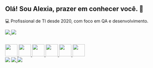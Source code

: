 ## Olá! Sou Alexia, prazer em conhecer você. 🤍

💻 Profissional de TI desde 2020, com foco em QA e desenvolvimento.

<div style="display: inline_block">
 <a href="https://github.com/alexialberiz">
 <img altura="150em" src="https://github-readme-stats.vercel.app/api?username=alexialberiz&show_icons=true&theme=midnight-purple&include_all_commits=true&count_private=true">
 <img altura="150em" src="https://github-readme-stats.vercel.app/api/top-langs/?username=alexialberiz&layout=compact&langs_count=7&theme=midnight-purple">
</div>
  
##

<div style="display: inline_block">
 <img height="40" src="https://cdn.jsdelivr.net/gh/devicons/devicon/icons/html5/html5-original.svg">
 <img height="40" src="https://cdn.jsdelivr.net/gh/devicons/devicon/icons/css3/css3-original.svg">
 <img height="40" src="https://cdn.jsdelivr.net/gh/devicons/devicon/icons/php/php-original.svg">
 <img height="40" src="https://cdn.jsdelivr.net/gh/devicons/devicon/icons/mysql/mysql-original.svg">
 <img height="40" src="https://cdn.jsdelivr.net/gh/devicons/devicon/icons/ionic/ionic-original.svg">
 <img height="40" src="https://cdn.jsdelivr.net/gh/devicons/devicon/icons/bootstrap/bootstrap-original.svg">
 <link height="40" rel="stylesheet" type='text/css' href="https://cdn.jsdelivr.net/gh/devicons/devicon@latest/devicon.min.css" />
                    
</div>
  
<div> 
  <a href="https://instagram.com/alexialberiz" target="_blank"><img src="https://img.shields.io/badge/-Instagram-%23E4405F?style=for-the-badge&logo=instagram&logoColor=white" target="_blank"></a>
  <a href = "mailto:alexiaalberiz17@gmail.com"><img src="https://img.shields.io/badge/-Gmail-%23333?style=for-the-badge&logo=gmail&logoColor=white" target="_blank"> 
  </a>
  <a href="https://www.linkedin.com/in/alexia-alberiz/" target="_blank"><img src="https://img.shields.io/badge/-LinkedIn-%230077B5?style=for-the-badge&logo=linkedin&logoColor=white" target="_blank"></a>   
</div>

